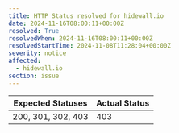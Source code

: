 ```yaml
---
title: HTTP Status resolved for hidewall.io
date: 2024-11-16T08:00:11+00:00Z
resolved: True
resolvedWhen: 2024-11-16T08:00:11+00:00Z
resolvedStartTime: 2024-11-08T11:28:04+00:00Z
severity: notice
affected:
  - hidewall.io
section: issue
---
```


| Expected Statuses | Actual Status  |
|-------------------|----------------|
| 200, 301, 302, 403 | 403 |
